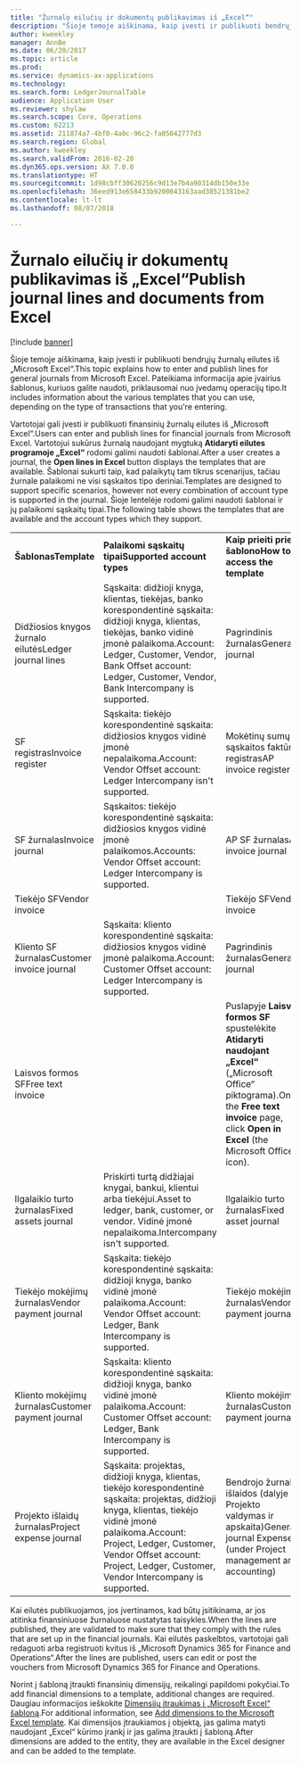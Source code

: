 ```yaml
---
title: "Žurnalo eilučių ir dokumentų publikavimas iš „Excel“"
description: "Šioje temoje aiškinama, kaip įvesti ir publikuoti bendrųjų žurnalų eilutes iš „Microsoft Excel“. Pateikiama informacija apie įvairius šablonus, kuriuos galite naudoti, priklausomai nuo įvedamų operacijų tipo."
author: kweekley
manager: AnnBe
ms.date: 06/20/2017
ms.topic: article
ms.prod: 
ms.service: dynamics-ax-applications
ms.technology: 
ms.search.form: LedgerJournalTable
audience: Application User
ms.reviewer: shylaw
ms.search.scope: Core, Operations
ms.custom: 62213
ms.assetid: 211874a7-4bf0-4a0c-96c2-fa05042777d3
ms.search.region: Global
ms.author: kweekley
ms.search.validFrom: 2016-02-28
ms.dyn365.ops.version: AX 7.0.0
ms.translationtype: HT
ms.sourcegitcommit: 1d98cbff30620256c9d13e7b4a90314db150e33e
ms.openlocfilehash: 36eed913e658433b9200043163aad38521381be2
ms.contentlocale: lt-lt
ms.lasthandoff: 08/07/2018

---
```


# <a name="publish-journal-lines-and-documents-from-excel"></a><span data-ttu-id="84dfc-104">Žurnalo eilučių ir dokumentų publikavimas iš „Excel“</span><span class="sxs-lookup"><span data-stu-id="84dfc-104">Publish journal lines and documents from Excel</span></span>

[!include [banner](../includes/banner.md)]

<span data-ttu-id="84dfc-105">Šioje temoje aiškinama, kaip įvesti ir publikuoti bendrųjų žurnalų eilutes iš „Microsoft Excel“.</span><span class="sxs-lookup"><span data-stu-id="84dfc-105">This topic explains how to enter and publish lines for general journals from Microsoft Excel.</span></span> <span data-ttu-id="84dfc-106">Pateikiama informacija apie įvairius šablonus, kuriuos galite naudoti, priklausomai nuo įvedamų operacijų tipo.</span><span class="sxs-lookup"><span data-stu-id="84dfc-106">It includes information about the various templates that you can use, depending on the type of transactions that you're entering.</span></span>

<span data-ttu-id="84dfc-107">Vartotojai gali įvesti ir publikuoti finansinių žurnalų eilutes iš „Microsoft Excel“.</span><span class="sxs-lookup"><span data-stu-id="84dfc-107">Users can enter and publish lines for financial journals from Microsoft Excel.</span></span> <span data-ttu-id="84dfc-108">Vartotojui sukūrus žurnalą naudojant mygtuką **Atidaryti eilutes programoje „Excel“** rodomi galimi naudoti šablonai.</span><span class="sxs-lookup"><span data-stu-id="84dfc-108">After a user creates a journal, the **Open lines in Excel** button displays the templates that are available.</span></span> <span data-ttu-id="84dfc-109">Šablonai sukurti taip, kad palaikytų tam tikrus scenarijus, tačiau žurnale palaikomi ne visi sąskaitos tipo deriniai.</span><span class="sxs-lookup"><span data-stu-id="84dfc-109">Templates are designed to support specific scenarios, however not every combination of account type is supported in the journal.</span></span> <span data-ttu-id="84dfc-110">Šioje lentelėje rodomi galimi naudoti šablonai ir jų palaikomi sąskaitų tipai.</span><span class="sxs-lookup"><span data-stu-id="84dfc-110">The following table shows the templates that are available and the account types which they support.</span></span>

|                          |                                                                                                                         |                                                                                         |
|--------------------------|-------------------------------------------------------------------------------------------------------------------------|-----------------------------------------------------------------------------------------|
| <span data-ttu-id="84dfc-111">**Šablonas**</span><span class="sxs-lookup"><span data-stu-id="84dfc-111">**Template**</span></span>             | <span data-ttu-id="84dfc-112">**Palaikomi sąskaitų tipai**</span><span class="sxs-lookup"><span data-stu-id="84dfc-112">**Supported account types**</span></span>                                                                                             | <span data-ttu-id="84dfc-113">**Kaip prieiti prie šablono**</span><span class="sxs-lookup"><span data-stu-id="84dfc-113">**How to access the template**</span></span>                                                          |
| <span data-ttu-id="84dfc-114">Didžiosios knygos žurnalo eilutės</span><span class="sxs-lookup"><span data-stu-id="84dfc-114">Ledger journal lines</span></span>     | <span data-ttu-id="84dfc-115">Sąskaita: didžioji knyga, klientas, tiekėjas, banko korespondentinė sąskaita: didžioji knyga, klientas, tiekėjas, banko vidinė įmonė palaikoma.</span><span class="sxs-lookup"><span data-stu-id="84dfc-115">Account: Ledger, Customer, Vendor, Bank Offset account: Ledger, Customer, Vendor, Bank Intercompany is supported.</span></span>       | <span data-ttu-id="84dfc-116">Pagrindinis žurnalas</span><span class="sxs-lookup"><span data-stu-id="84dfc-116">General journal</span></span>                                                                         |
| <span data-ttu-id="84dfc-117">SF registras</span><span class="sxs-lookup"><span data-stu-id="84dfc-117">Invoice register</span></span>         | <span data-ttu-id="84dfc-118">Sąskaita: tiekėjo korespondentinė sąskaita: didžiosios knygos vidinė įmonė nepalaikoma.</span><span class="sxs-lookup"><span data-stu-id="84dfc-118">Account: Vendor Offset account: Ledger Intercompany isn't supported.</span></span>                                                    | <span data-ttu-id="84dfc-119">Mokėtinų sumų sąskaitos faktūros registras</span><span class="sxs-lookup"><span data-stu-id="84dfc-119">AP invoice register</span></span>                                                                     |
| <span data-ttu-id="84dfc-120">SF žurnalas</span><span class="sxs-lookup"><span data-stu-id="84dfc-120">Invoice journal</span></span>          | <span data-ttu-id="84dfc-121">Sąskaitos: tiekėjo korespondentinė sąskaita: didžiosios knygos vidinė įmonė palaikomos.</span><span class="sxs-lookup"><span data-stu-id="84dfc-121">Accounts: Vendor Offset account: Ledger Intercompany is supported.</span></span>                                                      | <span data-ttu-id="84dfc-122">AP SF žurnalas</span><span class="sxs-lookup"><span data-stu-id="84dfc-122">AP invoice journal</span></span>                                                                      |
| <span data-ttu-id="84dfc-123">Tiekėjo SF</span><span class="sxs-lookup"><span data-stu-id="84dfc-123">Vendor invoice</span></span>           |                                                                                                                         | <span data-ttu-id="84dfc-124">Tiekėjo SF</span><span class="sxs-lookup"><span data-stu-id="84dfc-124">Vendor invoice</span></span>                                                                          |
| <span data-ttu-id="84dfc-125">Kliento SF žurnalas</span><span class="sxs-lookup"><span data-stu-id="84dfc-125">Customer invoice journal</span></span> | <span data-ttu-id="84dfc-126">Sąskaita: kliento korespondentinė sąskaita: didžiosios knygos vidinė įmonė palaikoma.</span><span class="sxs-lookup"><span data-stu-id="84dfc-126">Account: Customer Offset account: Ledger Intercompany is supported.</span></span>                                                     | <span data-ttu-id="84dfc-127">Pagrindinis žurnalas</span><span class="sxs-lookup"><span data-stu-id="84dfc-127">General journal</span></span>                                                                         |
| <span data-ttu-id="84dfc-128">Laisvos formos SF</span><span class="sxs-lookup"><span data-stu-id="84dfc-128">Free text invoice</span></span>        |                                                                                                                         | <span data-ttu-id="84dfc-129">Puslapyje **Laisvos formos SF** spustelėkite **Atidaryti naudojant „Excel“** („Microsoft Office“ piktograma).</span><span class="sxs-lookup"><span data-stu-id="84dfc-129">On the **Free text invoice** page, click **Open in Excel** (the Microsoft Office icon).</span></span> |
| <span data-ttu-id="84dfc-130">Ilgalaikio turto žurnalas</span><span class="sxs-lookup"><span data-stu-id="84dfc-130">Fixed assets journal</span></span>     | <span data-ttu-id="84dfc-131">Priskirti turtą didžiajai knygai, bankui, klientui arba tiekėjui.</span><span class="sxs-lookup"><span data-stu-id="84dfc-131">Asset to ledger, bank, customer, or vendor.</span></span> <span data-ttu-id="84dfc-132">Vidinė įmonė nepalaikoma.</span><span class="sxs-lookup"><span data-stu-id="84dfc-132">Intercompany isn't supported.</span></span>                                               | <span data-ttu-id="84dfc-133">Ilgalaikio turto žurnalas</span><span class="sxs-lookup"><span data-stu-id="84dfc-133">Fixed asset journal</span></span>                                                                     |
| <span data-ttu-id="84dfc-134">Tiekėjo mokėjimų žurnalas</span><span class="sxs-lookup"><span data-stu-id="84dfc-134">Vendor payment journal</span></span>   | <span data-ttu-id="84dfc-135">Sąskaita: tiekėjo korespondentinė sąskaita: didžioji knyga, banko vidinė įmonė palaikoma.</span><span class="sxs-lookup"><span data-stu-id="84dfc-135">Account: Vendor Offset account: Ledger, Bank Intercompany is supported.</span></span>                                                 | <span data-ttu-id="84dfc-136">Tiekėjo mokėjimų žurnalas</span><span class="sxs-lookup"><span data-stu-id="84dfc-136">Vendor payment journal</span></span>                                                                  |
| <span data-ttu-id="84dfc-137">Kliento mokėjimų žurnalas</span><span class="sxs-lookup"><span data-stu-id="84dfc-137">Customer payment journal</span></span> | <span data-ttu-id="84dfc-138">Sąskaita: kliento korespondentinė sąskaita: didžioji knyga, banko vidinė įmonė palaikoma.</span><span class="sxs-lookup"><span data-stu-id="84dfc-138">Account: Customer Offset account: Ledger, Bank Intercompany is supported.</span></span>                                               | <span data-ttu-id="84dfc-139">Kliento mokėjimų žurnalas</span><span class="sxs-lookup"><span data-stu-id="84dfc-139">Customer payment journal</span></span>                                                                |
| <span data-ttu-id="84dfc-140">Projekto išlaidų žurnalas</span><span class="sxs-lookup"><span data-stu-id="84dfc-140">Project expense journal</span></span>  | <span data-ttu-id="84dfc-141">Sąskaita: projektas, didžioji knyga, klientas, tiekėjo korespondentinė sąskaita: projektas, didžioji knyga, klientas, tiekėjo vidinė įmonė palaikoma.</span><span class="sxs-lookup"><span data-stu-id="84dfc-141">Account: Project, Ledger, Customer, Vendor Offset account: Project, Ledger, Customer, Vendor Intercompany is supported.</span></span> | <span data-ttu-id="84dfc-142">Bendrojo žurnalo išlaidos (dalyje Projekto valdymas ir apskaita)</span><span class="sxs-lookup"><span data-stu-id="84dfc-142">General journal Expense (under Project management and accounting)</span></span>                       |

<span data-ttu-id="84dfc-143">Kai eilutės publikuojamos, jos įvertinamos, kad būtų įsitikinama, ar jos atitinka finansiniuose žurnaluose nustatytas taisykles.</span><span class="sxs-lookup"><span data-stu-id="84dfc-143">When the lines are published, they are validated to make sure that they comply with the rules that are set up in the financial journals.</span></span> <span data-ttu-id="84dfc-144">Kai eilutės paskelbtos, vartotojai gali redaguoti arba registruoti kvitus iš „Microsoft Dynamics 365 for Finance and Operations“.</span><span class="sxs-lookup"><span data-stu-id="84dfc-144">After the lines are published, users can edit or post the vouchers from Microsoft Dynamics 365 for Finance and Operations.</span></span> 

<span data-ttu-id="84dfc-145">Norint į šabloną įtraukti finansinių dimensijų, reikalingi papildomi pokyčiai.</span><span class="sxs-lookup"><span data-stu-id="84dfc-145">To add financial dimensions to a template, additional changes are required.</span></span> <span data-ttu-id="84dfc-146">Daugiau informacijos ieškokite [Dimensijų įtraukimas į „Microsoft Excel“ šabloną](../../dev-itpro/financial/add-dimensions-excel-templates.md).</span><span class="sxs-lookup"><span data-stu-id="84dfc-146">For additional information, see [Add dimensions to the Microsoft Excel template](../../dev-itpro/financial/add-dimensions-excel-templates.md).</span></span> <span data-ttu-id="84dfc-147">Kai dimensijos įtraukiamos į objektą, jas galima matyti naudojant „Excel“ kūrimo įrankį ir jas galima įtraukti į šabloną.</span><span class="sxs-lookup"><span data-stu-id="84dfc-147">After dimensions are added to the entity, they are available in the Excel designer and can be added to the template.</span></span>






